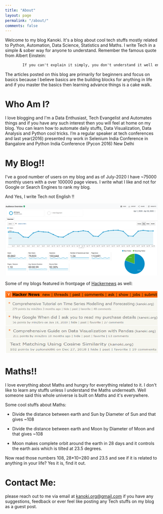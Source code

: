 ```yaml
---
title: "About"
layout: page
permalink: "/about/"
comments: false
---
```

Welcome to my blog Kanoki. It's a blog about cool tech stuffs mostly related to Python, Automation, Data Science, Statistics and Maths. I write Tech in a simple & sober way for anyone to understand. Remember the famous quote from Albert Einstein:

```reStructuredText
    	If you can't explain it simply, you don't understand it well enough.
```

The articles posted on this blog are primarily for beginners and focus on basics because I believe basics are the building blocks for anything in life and if you master the basics then learning advance things is a cake walk.

# Who Am I?

 I love blogging and I'm a Data Enthusiast, Tech Evangelist and Automates things and if you have any such interest then you will feel at home on my blog. You can learn how to automate daily stuffs, Data Visualization, Data Analysis and Python cool tricks. 
I’m a regular speaker at tech conferences and last year(2016) presented my work in Selenium India Conference in Bangalore and Python India Conference (Pycon 2016) New Delhi


# My Blog!!

I've a good number of users on my blog and as of July-2020 I have ~75000 monthly users with a over 100000 page views. I write what I like and not for Google or Search Engines to rank my blog. 

And Yes, I write Tech not English !!

![Vinay](/images/about/About_4.png)

Some of my blogs featured in frontpage of [Hackernews](https://news.ycombinator.com/) as well:

![Vinay](/images/about/About_3.png)



# Maths!!

I love everything about Maths and hungry for everything related to it. I don't like to learn any stuffs unless I understand the Maths underneath. Well someone said this whole universe is built on Maths and it's everywhere. 

Some cool stuffs about Maths: 

- Divide the distance between earth and Sun by Diameter of Sun and that gives ~108

- Divide the distance between earth and Moon by Diameter of Moon and that gives ~108

- Moon makes complete orbit around the earth in 28 days and it controls the earth axis which is tilted at 23.5 degrees.

Now read those numbers 108, 28*10=280 and 23.5 and see if it is related to anything in your life? Yes it is, find it out.



# Contact Me:

please reach out to me via email at <kanoki.org@gmail.com> if you have any suggestions, feedback or ever feel like posting any Tech stuffs on my blog as a guest post. 